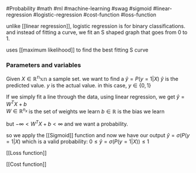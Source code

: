 #Probability #math #ml #machine-learning #swag #sigmoid #linear-regression #logistic-regression #cost-function #loss-function

unlike [[linear regression]], logistic regression is for binary classifications. and instead of fitting a curve, we fit an S shaped graph that goes from 0 to 1.

uses [[maximum likelihood]] to find the best fitting S curve
### Parameters and variables
Given $X\in \mathbb{R^nxn}$ a sample set. 
we want to find a $\hat{y}=P(y=1|X)$
$\hat{y}$ is the predicted value. $y$ is the actual value. 
in this case, $y\in{\{ 0,1 \}}$ 

If we simply fit a line through the data, using linear regression, we get
$\hat{y}=W^TX+b$  
$W\in \mathbb{R}^{n_{x}}$ is the set of weights we learn
$b\in \mathbb{R}$ is the bias we learn

but $-\infty < W^TX +b < \infty$ and we want a probability. 

so we apply the [[Sigmoid]] function
and now we have our output $\hat{y}=\sigma(P(y=1|X)$
which is a valid probability: $0\leq\hat{y}=\sigma(P(y=1|X))\leq1$

[[Loss function]]

[[Cost function]]